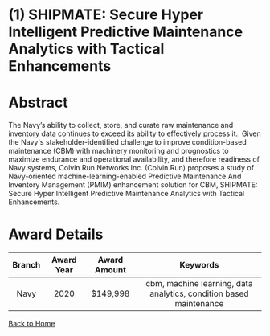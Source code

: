 
(1) SHIPMATE: Secure Hyper Intelligent Predictive Maintenance Analytics with Tactical Enhancements
==================================================================================================

# Abstract


The Navy’s ability to collect, store, and curate raw maintenance and inventory data continues to exceed its ability to effectively process it.  Given the Navy's stakeholder-identified challenge to improve condition-based maintenance (CBM) with machinery monitoring and prognostics to maximize endurance and operational availability, and therefore readiness of Navy systems, Colvin Run Networks Inc. (Colvin Run) proposes a study of Navy-oriented machine-learning-enabled Predictive Maintenance And Inventory Management (PMIM) enhancement solution for CBM, SHIPMATE: Secure Hyper Intelligent Predictive Maintenance Analytics with Tactical Enhancements.  

# Award Details

|Branch|Award Year|Award Amount|Keywords|
| :---: | :---: | :---: | :---: |
|Navy|2020|$149,998|cbm, machine learning, data analytics, condition based maintenance|
  
  


[Back to Home](https://github.com/chrischow/dod_sbir_awards/Reports/JH/#2208)